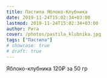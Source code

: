 ```yaml
---
title: Пастила Яблоко-Клубника
date: 2019-11-24T15:02:34+03:00
lastmod: 2019-11-24T15:02:34+03:00
author: Рита
cover: /photos/pastila_klubnika.jpg
tags: ["Пастила"]
# showcase: true
# draft: true
---
```


Яблоко-клубника 120₽ за 50 гр
